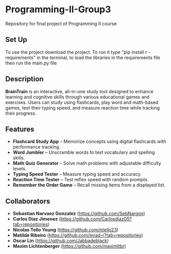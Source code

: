 # Programming-II-Group3
Repository for final project of Programming II course

## Set Up
To use the project download the project. To run it type "pip install r - requirements" in the terminal, to load the libraries in the requirements file then run the main.py file

## Description 
**BrainTrain** is an interactive, all-in-one study tool designed to enhance learning and cognitive skills through various educational games and exercises. Users can study using flashcards, play word and math-based games, test their typing speed, and measure reaction time while tracking their progress.

## Features
- **Flashcard Study App** – Memorize concepts using digital flashcards with performance tracking.
- **Word Jumbler** – Unscramble words to test vocabulary and spelling skills.
- **Math Quiz Generator** – Solve math problems with adjustable difficulty levels.
- **Typing Speed Tester** – Measure typing speed and accuracy.
- **Reaction Time Tester** – Test reflex speed with random prompts.
- **Remember the Order Game** – Recall missing items from a displayed list.

## Collaborators
- **Sebastian Narvaez Gonzalez** (https://github.com/SebNargon)
- **Carlos Diaz Jimenez** (https://github.com/Carlosdiaz05?tab=repositories)
- **Nicolas Tello Young** (https://github.com/ntello23)
- **Matilde Ribeiro** (https://github.com/mrad-r?tab=repositories)
- **Oscar Lin** (https://github.com/Jabbadeblack)
- **Maxim Lichtenberger** (https://github.com/maximltbr)

